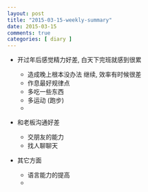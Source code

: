 ```yaml
---
layout: post
title: "2015-03-15-weekly-summary"
date: 2015-03-15
comments: true
categories: [ diary ]
---
```


*  开过年后感觉精力好差, 白天下完班就感到很累
    - 造成晚上根本没办法 继续, 效率有时候很差
    - 作息最好规律点
    - 多吃一些东西
    - 多运动 (跑步)
    - 

*  和老板沟通好差
    - 交朋友的能力
    - 找人聊聊天

*  其它方面
    - 语言能力的提高
    - 
